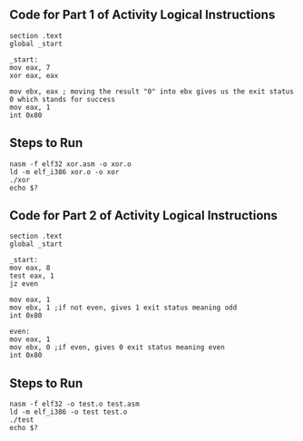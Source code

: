## Code for Part 1 of Activity Logical Instructions
```
section .text
global _start

_start:
mov eax, 7
xor eax, eax

mov ebx, eax ; moving the result "0" into ebx gives us the exit status 0 which stands for success
mov eax, 1
int 0x80      
```
## Steps to Run 
```
nasm -f elf32 xor.asm -o xor.o
ld -m elf_i386 xor.o -o xor
./xor
echo $?      
```
## Code for Part 2 of Activity Logical Instructions
```
section .text
global _start

_start:
mov eax, 8
test eax, 1
jz even                 
                                
mov eax, 1             
mov ebx, 1 ;if not even, gives 1 exit status meaning odd
int 0x80

even:
mov eax, 1     
mov ebx, 0 ;if even, gives 0 exit status meaning even
int 0x80

```
## Steps to Run 
```
nasm -f elf32 -o test.o test.asm
ld -m elf_i386 -o test test.o
./test
echo $?  
```
